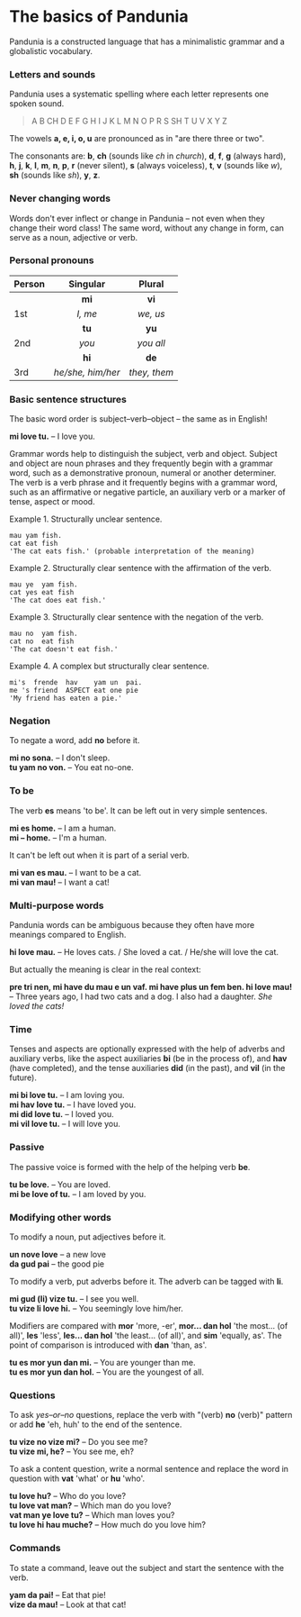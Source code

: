 
# The basics of Pandunia

Pandunia is a constructed language that has a minimalistic grammar and a globalistic vocabulary.

### Letters and sounds

Pandunia uses a systematic spelling where
each letter represents one spoken sound.

> A B CH D E F G H I J K L M N O P R S SH T U V X Y Z

The vowels **a, e, i, o, u** are pronounced as in "are there three or two".

The consonants are:
**b**,
**ch** (sounds like _ch_ in _church_),
**d**,
**f**,
**g** (always hard),
**h**,
**j**,
**k**,
**l**,
**m**,
**n**,
**p**,
**r** (never silent),
**s** (always voiceless),
**t**,
**v** (sounds like _w_),
**sh** (sounds like _sh_),
**y**,
**z**.

### Never changing words

Words don't ever inflect or change in Pandunia
– not even when they change their word class!
The same word, without any change in form, can serve as a noun, adjective or verb.

### Personal pronouns

| Person   | Singular          | Plural       |
|:---------|:-----------------:|:------------:|
|          | **mi**            | **vi**       |
| 1st      | _I, me_           | _we, us_     |
|          | **tu**            | **yu**       |
| 2nd      | _you_             | _you all_    |
|          | **hi**            | **de**       |
| 3rd      | _he/she, him/her_ | _they, them_ |

### Basic sentence structures

The basic word order is subject–verb–object
– the same as in English!

**mi love tu.**
– I love you.

Grammar words help to distinguish the subject, verb and object.
Subject and object are noun phrases and they frequently begin with a grammar word,
such as a demonstrative pronoun, numeral or another determiner.
The verb is a verb phrase and it frequently begins with a grammar word,
such as an affirmative or negative particle, an auxiliary verb or a marker of tense, aspect or mood.

Example 1. Structurally unclear sentence.

    mau yam fish.
    cat eat fish
    'The cat eats fish.' (probable interpretation of the meaning)
    
Example 2. Structurally clear sentence with the affirmation of the verb.

    mau ye  yam fish.
    cat yes eat fish
    'The cat does eat fish.'

Example 3. Structurally clear sentence with the negation of the verb.

    mau no  yam fish.
    cat no  eat fish
    'The cat doesn't eat fish.'

Example 4. A complex but structurally clear sentence.

    mi's  frende  hav    yam un  pai.
    me 's friend  ASPECT eat one pie
    'My friend has eaten a pie.'


### Negation

To negate a word, add **no** before it.

**mi no sona.**
– I don't sleep.  
**tu yam no von.**
– You eat no-one.

### To be

The verb
**es**
means 'to be'.
It can be left out in very simple sentences.

**mi es home.**
– I am a human.  
**mi – home.**
– I'm a human.

It can't be left out when it is part of a serial verb.

**mi van es mau.**
– I want to be a cat.  
**mi van mau!**
– I want a cat!

### Multi-purpose words

Pandunia words can be ambiguous because they often have more meanings compared to English.

**hi love mau.**
– He loves cats. / She loved a cat. / He/she will love the cat.

But actually the meaning is clear in the real context:

**pre tri nen, mi have du mau e un vaf. mi have plus un fem ben. hi love mau!**
– Three years ago, I had two cats and a dog. I also had a daughter. _She loved the cats!_

### Time

Tenses and aspects are optionally expressed with the help of adverbs and auxiliary verbs,
like the aspect auxiliaries
**bi**
(be in the process of), and
**hav**
(have completed),
and the tense auxiliaries
**did**
(in the past), and
**vil**
(in the future).

**mi bi love tu.**
– I am loving you.  
**mi hav love tu.**
– I have loved you.  
**mi did love tu.**
– I loved you.  
**mi vil love tu.**
– I will love you.

### Passive

The passive voice is formed with the help of the helping verb
**be**.

**tu be love.**
– You are loved.  
**mi be love of tu.**
– I am loved by you.

### Modifying other words

To modify a noun, put adjectives before it.

**un nove love**
– a new love  
**da gud pai**
– the good pie

To modify a verb, put adverbs before it.
The adverb can be tagged with
**li**.

**mi gud (li) vize tu.**
– I see you well.  
**tu vize li love hi.**
– You seemingly love him/her.

Modifiers are compared with
**mor**
'more, -er',
**mor... dan hol**
'the most... (of all)',
**les**
'less',
**les... dan hol**
'the least... (of all)', and
**sim**
'equally, as'.
The point of comparison is introduced with
**dan**
'than, as'.

**tu es mor yun dan mi.**
– You are younger than me.  
**tu es mor yun dan hol.**
– You are the youngest of all.

### Questions

To ask _yes–or–no_ questions, replace the verb with "(verb) **no** (verb)" pattern or add
**he**
'eh, huh' to the end of the sentence.

**tu vize no vize mi?**
– Do you see me?  
**tu vize mi, he?**
– You see me, eh?

To ask a content question, write a normal sentence and replace the word in question with
**vat**
'what' or
**hu**
'who'.

**tu love hu?**
– Who do you love?  
**tu love vat man?**
– Which man do you love?  
**vat man ye love tu?**
– Which man loves you?  
**tu love hi hau muche?**
– How much do you love him?

### Commands

To state a command, leave out the subject and start the sentence with the verb.

**yam da pai!**
– Eat that pie!  
**vize da mau!**
– Look at that cat!

